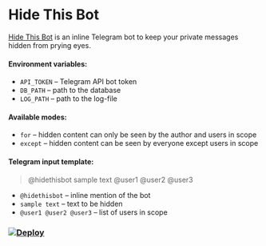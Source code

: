 # Hide This Bot
[Hide This Bot](https://t.me/hidethisbot) is an inline Telegram bot to keep your private messages hidden from prying eyes.


#### Environment variables:
- `API_TOKEN` – Telegram API bot token
- `DB_PATH` – path to the database
- `LOG_PATH` – path to the log-file


#### Available modes:
- `for` – hidden content can only be seen by the author and users in scope
- `except` – hidden content can be seen by everyone except users in scope

#### Telegram input template:
> @hidethisbot sample text @user1 @user2 @user3
- `@hidethisbot` – inline mention of the bot
- `sample text` – text to be hidden
- `@user1 @user2 @user3` – list of users in scope

### [![Deploy](https://www.herokucdn.com/deploy/button.svg)](https://heroku.com/deploy?template=https://github.com/undrcrxwn/hidethisbot)
